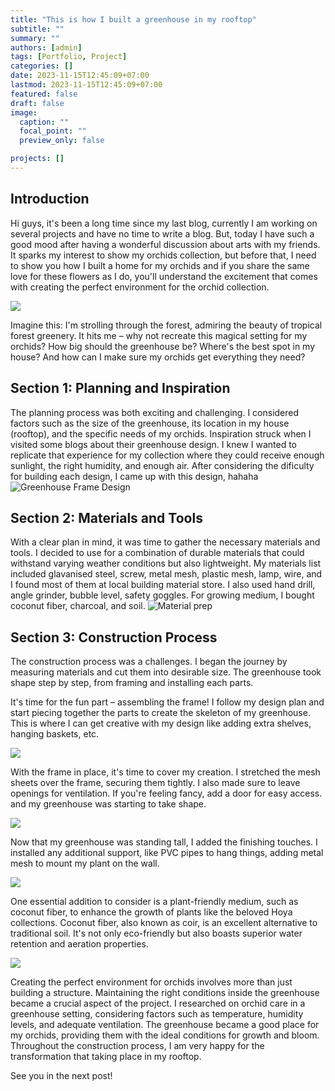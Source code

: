 ```yaml
---
title: "This is how I built a greenhouse in my rooftop"
subtitle: ""
summary: ""
authors: [admin]
tags: [Portfolio, Project]
categories: []
date: 2023-11-15T12:45:09+07:00
lastmod: 2023-11-15T12:45:09+07:00
featured: false
draft: false
image:
  caption: ""
  focal_point: ""
  preview_only: false

projects: []
---
```


## Introduction

Hi guys, it's been a long time since my last blog, currently I am working on several projects and have no time to write a blog. But, today I have such a good mood after having a wonderful discussion about arts with my friends. It sparks my interest to show my orchids collection, but before that, I need to show you how I built a home for my orchids and if you share the same love for these flowers as I do, you'll understand the excitement that comes with creating the perfect environment for the orchid collection.

![](/gh.jpeg '')

Imagine this: I'm strolling through the forest, admiring the beauty of tropical forest greenery. It hits me – why not recreate this magical setting for my orchids? How big should the greenhouse be? Where's the best spot in my house? And how can I make sure my orchids get everything they need?

## Section 1: Planning and Inspiration

The planning process was both exciting and challenging. I considered factors such as the size of the greenhouse, its location in my house (rooftop), and the specific needs of my orchids. Inspiration struck when I visited some blogs about their greenhouse design. I knew I wanted to replicate that experience for my collection where they could receive enough sunlight, the right humidity, and enough air. After considering the dificulty for building each design, I came up with this design, hahaha
![](/ghdesign.jpeg 'Greenhouse Frame Design')

## Section 2: Materials and Tools

With a clear plan in mind, it was time to gather the necessary materials and tools. I decided to use for a combination of durable materials that could withstand varying weather conditions but also lightweight. My materials list included glavanised steel, screw, metal mesh, plastic mesh, lamp, wire, and I found most of them at local building material store. I also used hand drill, angle grinder, bubble level, safety goggles. For growing medium, I bought coconut fiber, charcoal, and soil.
![](/gh1.jpeg 'Material prep')

## Section 3: Construction Process

The construction process was a challenges. I began the journey by measuring materials and cut them into desirable size. The greenhouse took shape step by step, from framing and installing each parts.


It's time for the fun part – assembling the frame! I follow my design plan and start piecing together the parts to create the skeleton of my greenhouse. This is where I can get creative with my design like adding extra shelves, hanging baskets, etc.

![](/gh2.jpeg '')

With the frame in place, it's time to cover my creation. I stretched the mesh sheets over the frame, securing them tightly. I also made sure to leave openings for ventilation. If you're feeling fancy, add a door for easy access. and my greenhouse was starting to take shape.

![](/gh3.jpeg '')

Now that my greenhouse was standing tall, I added the finishing touches. I installed any additional support, like PVC pipes to hang things, adding metal mesh to mount my plant on the wall.

![](/gh4.jpeg '')

One essential addition to consider is a plant-friendly medium, such as coconut fiber, to enhance the growth of plants like the beloved Hoya collections. Coconut fiber, also known as coir, is an excellent alternative to traditional soil. It's not only eco-friendly but also boasts superior water retention and aeration properties. 

![](/gh5.jpeg '')

Creating the perfect environment for orchids involves more than just building a structure. Maintaining the right conditions inside the greenhouse became a crucial aspect of the project. I researched on orchid care in a greenhouse setting, considering factors such as temperature, humidity levels, and adequate ventilation. The greenhouse became a good place for my orchids, providing them with the ideal conditions for growth and bloom. Throughout the construction process, I am very happy for the transformation that taking place in my rooftop. 

See you in the next post!
